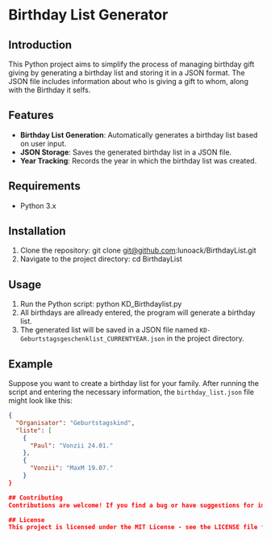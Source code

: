 # Birthday List Generator

## Introduction
This Python project aims to simplify the process of managing birthday gift giving by generating a birthday list and storing it in a JSON format. The JSON file includes information about who is giving a gift to whom, along with the Birthday it selfs.

## Features
- **Birthday List Generation**: Automatically generates a birthday list based on user input.
- **JSON Storage**: Saves the generated birthday list in a JSON file.
- **Year Tracking**: Records the year in which the birthday list was created.

## Requirements
- Python 3.x

## Installation
1. Clone the repository:
git clone git@github.com:lunoack/BirthdayList.git
2. Navigate to the project directory:
cd BirthdayList

## Usage
1. Run the Python script:
python KD_Birthdaylist.py
2. All birthdays are allready entered, the program will generate a birthday list.
4. The generated list will be saved in a JSON file named `KD-Geburtstagsgeschenklist_CURRENTYEAR.json` in the project directory.

## Example
Suppose you want to create a birthday list for your family. After running the script and entering the necessary information, the `birthday_list.json` file might look like this:
```json
{
  "Organisator": "Geburtstagskind",
  "liste": [
    {
      "Paul": "Vonzii 24.01."
    },
    {
      "Vonzii": "MaxM 19.07."
    }
}

## Contributing
Contributions are welcome! If you find a bug or have suggestions for improvements, please open an issue or submit a pull request.

## License
This project is licensed under the MIT License - see the LICENSE file for details.


